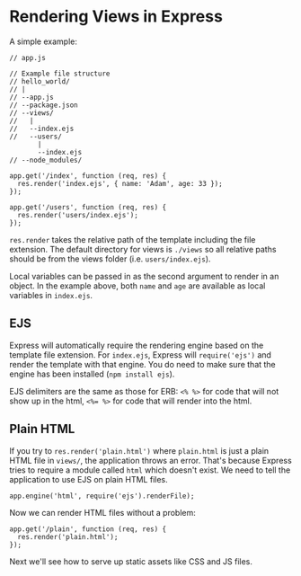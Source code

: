 # Rendering Views in Express

A simple example:

```
// app.js

// Example file structure
// hello_world/
// |
// --app.js
// --package.json
// --views/
//   |
//   --index.ejs
//   --users/
       |
       --index.ejs
// --node_modules/

app.get('/index', function (req, res) {
  res.render('index.ejs', { name: 'Adam', age: 33 });
});

app.get('/users', function (req, res) {
  res.render('users/index.ejs');
});
```

`res.render` takes the relative path of the template including the file
extension. The default directory for views is `./views` so all relative
paths should be from the views folder (i.e. `users/index.ejs`).

Local variables can be passed in as the second argument to render in an
object. In the example above, both `name` and `age` are available as
local variables in `index.ejs`.

## EJS

Express will automatically require the rendering engine based on the
template file extension. For `index.ejs`, Express will `require('ejs')`
and render the template with that engine. You do need to make sure that
the engine has been installed (`npm install ejs`).

EJS delimiters are the same as those for ERB: `<% %>` for code that will
not show up in the html, `<%= %>` for code that will render into the
html.

## Plain HTML

If you try to `res.render('plain.html')` where `plain.html` is just a
plain HTML file in `views/`, the application throws an error. That's
because Express tries to require a module called `html` which doesn't
exist. We need to tell the application to use EJS on plain HTML files.

```
app.engine('html', require('ejs').renderFile);
```

Now we can render HTML files without a problem:

```
app.get('/plain', function (req, res) {
  res.render('plain.html');
});
```

Next we'll see how to serve up static assets like CSS and JS files.

